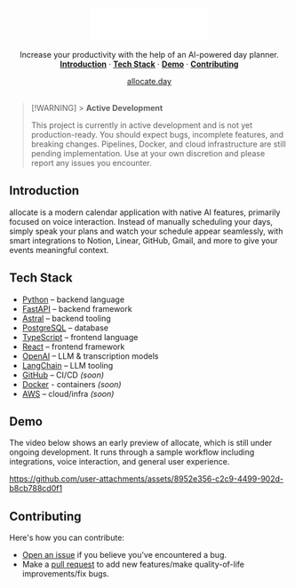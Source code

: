 <p align="center">
  <img alt="allocate" src="https://raw.githubusercontent.com/allocate-planner/.github/9adcb1f42814411838d533fc9f3da00a972d0c49/assets/logo.svg" width="auto" height="60">
</p>

<p align="center">
    Increase your productivity with the help of an AI-powered day planner.
    <br />
    <a href="#introduction"><strong>Introduction</strong></a> ·
    <a href="#tech-stack"><strong>Tech Stack</strong></a> ·
    <a href="#demo"><strong>Demo</strong></a> ·
    <a href="#contributing"><strong>Contributing</strong></a>
</p>

<div align="center">
  <a href="https://allocate.day/">allocate.day</a>
</div>

<br/>

> [!WARNING] > **Active Development**
>
> This project is currently in active development and is not yet production-ready. You should expect bugs, incomplete features, and breaking changes. Pipelines, Docker, and cloud infrastructure are still pending implementation. Use at your own discretion and please report any issues you encounter.

## Introduction

allocate is a modern calendar application with native AI features, primarily focused on voice interaction. Instead of manually scheduling your days, simply speak your plans and watch your schedule appear seamlessly, with smart integrations to Notion, Linear, GitHub, Gmail, and more to give your events meaningful context.

## Tech Stack

- [Python](https://www.python.org/) – backend language
- [FastAPI](https://fastapi.tiangolo.com/) – backend framework
- [Astral](https://docs.astral.sh/) – backend tooling
- [PostgreSQL](https://www.postgresql.org/) – database
- [TypeScript](https://www.typescriptlang.org/) – frontend language
- [React](https://react.dev/) – frontend framework
- [OpenAI](https://openai.com/) – LLM & transcription models
- [LangChain](https://www.langchain.com/) – LLM tooling
- [GitHub](https://github.com/features/actions) – CI/CD _(soon)_
- [Docker](https://www.docker.com/) - containers _(soon)_
- [AWS](https://aws.amazon.com/) – cloud/infra _(soon)_

## Demo

The video below shows an early preview of allocate, which is still under ongoing development. It runs through a sample workflow including integrations, voice interaction, and general user experience.

https://github.com/user-attachments/assets/8952e356-c2c9-4499-902d-b8cb788cd0f1

## Contributing

Here's how you can contribute:

- [Open an issue](https://github.com/allocate-planner/allocate/issues) if you believe you've encountered a bug.
- Make a [pull request](https://github.com/allocate-planner/allocate/pull) to add new features/make quality-of-life improvements/fix bugs.
